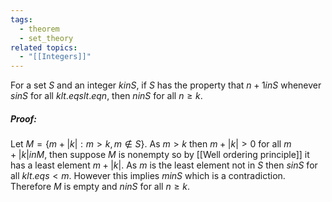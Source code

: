 ```yaml
---
tags:
  - theorem
  - set_theory
related topics:
  - "[[Integers]]"
---
```

For a set $S$ and an integer $k in S$, if $S$ has the property that $n+1  in S$ whenever $s in S$ for all $k lt.eq s  lt.eq n$, then $n in S$ for all $n\geq k$.
##### Proof:
Let $M=\{m + |k|: m > k, m\notin S\}$. As $m>k$ then $m+|k| > 0$ for all $m+|k| in M$, then suppose $M$ is nonempty so by [[Well ordering principle]] it has a least element $m + |k|$. As $m$ is the least element not in $S$ then $s in S$ for all $k lt.eq s< m$. However this implies $m in S$ which is a contradiction. Therefore $M$ is empty and $n in S$ for all $n\geq k$.